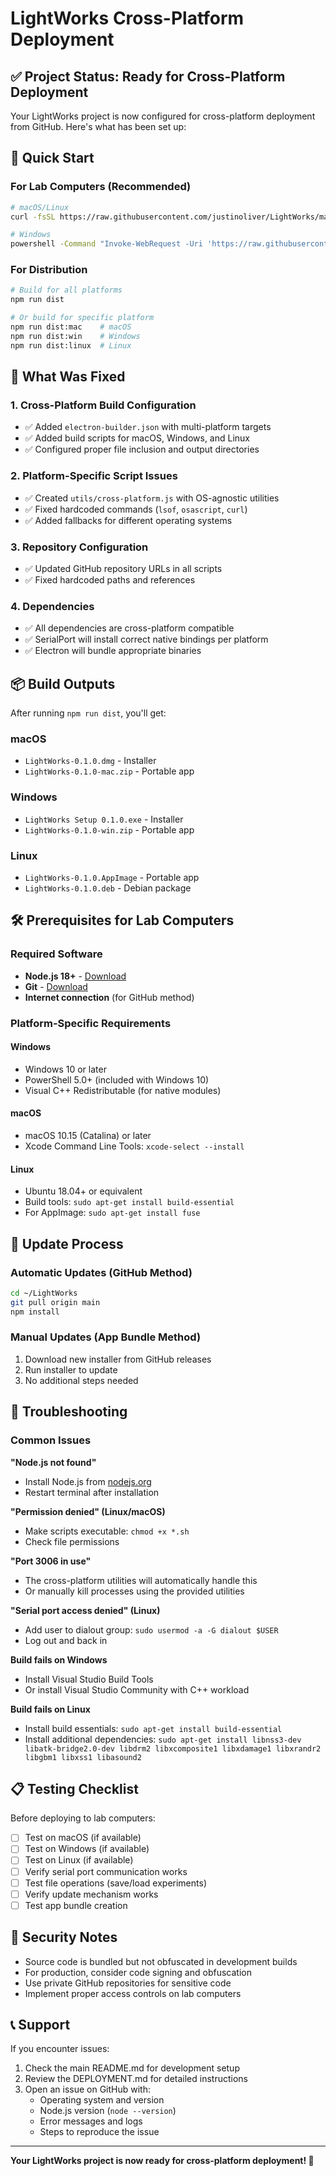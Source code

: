 # LightWorks Cross-Platform Deployment

## ✅ Project Status: Ready for Cross-Platform Deployment

Your LightWorks project is now configured for cross-platform deployment from GitHub. Here's what has been set up:

## 🚀 Quick Start

### For Lab Computers (Recommended)
```bash
# macOS/Linux
curl -fsSL https://raw.githubusercontent.com/justinoliver/LightWorks/main/setup-lab-computer.sh | bash

# Windows
powershell -Command "Invoke-WebRequest -Uri 'https://raw.githubusercontent.com/justinoliver/LightWorks/main/setup-lab-computer.bat' -OutFile 'setup-lab-computer.bat'; .\setup-lab-computer.bat"
```

### For Distribution
```bash
# Build for all platforms
npm run dist

# Or build for specific platform
npm run dist:mac    # macOS
npm run dist:win    # Windows  
npm run dist:linux  # Linux
```

## 🔧 What Was Fixed

### 1. Cross-Platform Build Configuration
- ✅ Added `electron-builder.json` with multi-platform targets
- ✅ Added build scripts for macOS, Windows, and Linux
- ✅ Configured proper file inclusion and output directories

### 2. Platform-Specific Script Issues
- ✅ Created `utils/cross-platform.js` with OS-agnostic utilities
- ✅ Fixed hardcoded commands (`lsof`, `osascript`, `curl`)
- ✅ Added fallbacks for different operating systems

### 3. Repository Configuration
- ✅ Updated GitHub repository URLs in all scripts
- ✅ Fixed hardcoded paths and references

### 4. Dependencies
- ✅ All dependencies are cross-platform compatible
- ✅ SerialPort will install correct native bindings per platform
- ✅ Electron will bundle appropriate binaries

## 📦 Build Outputs

After running `npm run dist`, you'll get:

### macOS
- `LightWorks-0.1.0.dmg` - Installer
- `LightWorks-0.1.0-mac.zip` - Portable app

### Windows  
- `LightWorks Setup 0.1.0.exe` - Installer
- `LightWorks-0.1.0-win.zip` - Portable app

### Linux
- `LightWorks-0.1.0.AppImage` - Portable app
- `LightWorks-0.1.0.deb` - Debian package

## 🛠️ Prerequisites for Lab Computers

### Required Software
- **Node.js 18+** - [Download](https://nodejs.org/)
- **Git** - [Download](https://git-scm.com/)
- **Internet connection** (for GitHub method)

### Platform-Specific Requirements

#### Windows
- Windows 10 or later
- PowerShell 5.0+ (included with Windows 10)
- Visual C++ Redistributable (for native modules)

#### macOS
- macOS 10.15 (Catalina) or later
- Xcode Command Line Tools: `xcode-select --install`

#### Linux
- Ubuntu 18.04+ or equivalent
- Build tools: `sudo apt-get install build-essential`
- For AppImage: `sudo apt-get install fuse`

## 🔄 Update Process

### Automatic Updates (GitHub Method)
```bash
cd ~/LightWorks
git pull origin main
npm install
```

### Manual Updates (App Bundle Method)
1. Download new installer from GitHub releases
2. Run installer to update
3. No additional steps needed

## 🐛 Troubleshooting

### Common Issues

**"Node.js not found"**
- Install Node.js from [nodejs.org](https://nodejs.org/)
- Restart terminal after installation

**"Permission denied" (Linux/macOS)**
- Make scripts executable: `chmod +x *.sh`
- Check file permissions

**"Port 3006 in use"**
- The cross-platform utilities will automatically handle this
- Or manually kill processes using the provided utilities

**"Serial port access denied" (Linux)**
- Add user to dialout group: `sudo usermod -a -G dialout $USER`
- Log out and back in

**Build fails on Windows**
- Install Visual Studio Build Tools
- Or install Visual Studio Community with C++ workload

**Build fails on Linux**
- Install build essentials: `sudo apt-get install build-essential`
- Install additional dependencies: `sudo apt-get install libnss3-dev libatk-bridge2.0-dev libdrm2 libxcomposite1 libxdamage1 libxrandr2 libgbm1 libxss1 libasound2`

## 📋 Testing Checklist

Before deploying to lab computers:

- [ ] Test on macOS (if available)
- [ ] Test on Windows (if available)  
- [ ] Test on Linux (if available)
- [ ] Verify serial port communication works
- [ ] Test file operations (save/load experiments)
- [ ] Verify update mechanism works
- [ ] Test app bundle creation

## 🔐 Security Notes

- Source code is bundled but not obfuscated in development builds
- For production, consider code signing and obfuscation
- Use private GitHub repositories for sensitive code
- Implement proper access controls on lab computers

## 📞 Support

If you encounter issues:

1. Check the main README.md for development setup
2. Review the DEPLOYMENT.md for detailed instructions
3. Open an issue on GitHub with:
   - Operating system and version
   - Node.js version (`node --version`)
   - Error messages and logs
   - Steps to reproduce the issue

---

**Your LightWorks project is now ready for cross-platform deployment! 🎉**


